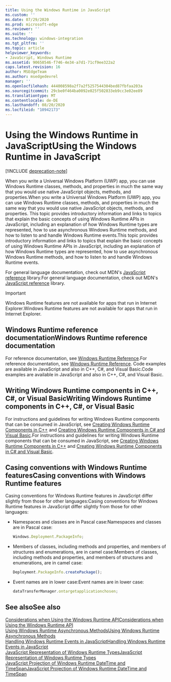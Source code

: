 ```yaml
---
title: Using the Windows Runtime in JavaScript
ms.custom: ''
ms.date: 07/29/2020
ms.prod: microsoft-edge
ms.reviewer: ''
ms.suite: ''
ms.technology: windows-integration
ms.tgt_pltfrm: ''
ms.topic: article
helpviewer_keywords:
- JavaScript, Windows Runtime
ms.assetid: 90658546-f746-4e34-a7d1-71cf9ee322a2
caps.latest.revision: 16
author: MSEdgeTeam
ms.author: msedgedevrel
manager: ''
ms.openlocfilehash: 444008598a2f7a2f5257544304bed87fbfaa203a
ms.sourcegitcommit: 29cbe0f464ba0092e025f502833eb9cc3e02ee89
ms.translationtype: MT
ms.contentlocale: de-DE
ms.lasthandoff: 08/20/2020
ms.locfileid: "10942173"
---
```

# <span data-ttu-id="de67d-102">Using the Windows Runtime in JavaScript</span><span class="sxs-lookup"><span data-stu-id="de67d-102">Using the Windows Runtime in JavaScript</span></span>  

[!INCLUDE [deprecation-note](../includes/legacy-edge-note.md)]  

<span data-ttu-id="de67d-103">When you write a Universal Windows Platform \(UWP\) app, you can use Windows Runtime classes, methods, and properties in much the same way that you would use native JavaScript objects, methods, and properties.</span><span class="sxs-lookup"><span data-stu-id="de67d-103">When you write a Universal Windows Platform \(UWP\) app, you can use Windows Runtime classes, methods, and properties in much the same way that you would use native JavaScript objects, methods, and properties.</span></span>  <span data-ttu-id="de67d-104">This topic provides introductory information and links to topics that explain the basic concepts of using Windows Runtime APIs in JavaScript, including an explanation of how Windows Runtime types are represented, how to use asynchronous Windows Runtime methods, and how to listen to and handle Windows Runtime events.</span><span class="sxs-lookup"><span data-stu-id="de67d-104">This topic provides introductory information and links to topics that explain the basic concepts of using Windows Runtime APIs in JavaScript, including an explanation of how Windows Runtime types are represented, how to use asynchronous Windows Runtime methods, and how to listen to and handle Windows Runtime events.</span></span>  

<span data-ttu-id="de67d-105">For general language documentation, check out MDN's [JavaScript reference][MDNJavascriptReference] library.</span><span class="sxs-lookup"><span data-stu-id="de67d-105">For general language documentation, check out MDN's [JavaScript reference][MDNJavascriptReference] library.</span></span>  

> [!IMPORTANT]
> <span data-ttu-id="de67d-106">Windows Runtime features are not available for apps that run in Internet Explorer.</span><span class="sxs-lookup"><span data-stu-id="de67d-106">Windows Runtime features are not available for apps that run in Internet Explorer.</span></span>  

## <span data-ttu-id="de67d-107">Windows Runtime reference documentation</span><span class="sxs-lookup"><span data-stu-id="de67d-107">Windows Runtime reference documentation</span></span>  

<span data-ttu-id="de67d-108">For reference documentation, see [Windows Runtime Reference][UwpApiIndex].</span><span class="sxs-lookup"><span data-stu-id="de67d-108">For reference documentation, see [Windows Runtime Reference][UwpApiIndex].</span></span>  <span data-ttu-id="de67d-109">Code examples are available in JavaScript and also in C++, C#, and Visual Basic.</span><span class="sxs-lookup"><span data-stu-id="de67d-109">Code examples are available in JavaScript and also in C++, C#, and Visual Basic.</span></span>  

## <span data-ttu-id="de67d-110">Writing Windows Runtime components in C++, C#, or Visual Basic</span><span class="sxs-lookup"><span data-stu-id="de67d-110">Writing Windows Runtime components in C++, C#, or Visual Basic</span></span>  

<span data-ttu-id="de67d-111">For instructions and guidelines for writing Windows Runtime components that can be consumed in JavaScript, see [Creating Windows Runtime Components in C++][WindowsUwpWinrtCpp] and [Creating Windows Runtime Components in C# and Visual Basic][WindowsUwpWinrtCsharpVb].</span><span class="sxs-lookup"><span data-stu-id="de67d-111">For instructions and guidelines for writing Windows Runtime components that can be consumed in JavaScript, see [Creating Windows Runtime Components in C++][WindowsUwpWinrtCpp] and [Creating Windows Runtime Components in C# and Visual Basic][WindowsUwpWinrtCsharpVb].</span></span>  

## <span data-ttu-id="de67d-112">Casing conventions with Windows Runtime features</span><span class="sxs-lookup"><span data-stu-id="de67d-112">Casing conventions with Windows Runtime features</span></span>  

<span data-ttu-id="de67d-113">Casing conventions for Windows Runtime features in JavaScript differ slightly from those for other languages:</span><span class="sxs-lookup"><span data-stu-id="de67d-113">Casing conventions for Windows Runtime features in JavaScript differ slightly from those for other languages:</span></span>  

*   <span data-ttu-id="de67d-114">Namespaces and classes are in Pascal case:</span><span class="sxs-lookup"><span data-stu-id="de67d-114">Namespaces and classes are in Pascal case:</span></span>  
    
    ```javascript
    Windows.Deployment.PackageInfo;
    ```  
    
*   <span data-ttu-id="de67d-115">Members of classes, including methods and properties, and members of structures and enumerations, are in camel case:</span><span class="sxs-lookup"><span data-stu-id="de67d-115">Members of classes, including methods and properties, and members of structures and enumerations, are in camel case:</span></span>  
    
    ```javascript
    Deployment.PackageInfo.createPackage();
    ```  
    
*   <span data-ttu-id="de67d-116">Event names are in lower case:</span><span class="sxs-lookup"><span data-stu-id="de67d-116">Event names are in lower case:</span></span>  
    
    ```javascript
    dataTransferManager.ontargetapplicationchosen;
    ```  

## <span data-ttu-id="de67d-117">See also</span><span class="sxs-lookup"><span data-stu-id="de67d-117">See also</span></span>  

[<span data-ttu-id="de67d-118">Considerations when Using the Windows Runtime API</span><span class="sxs-lookup"><span data-stu-id="de67d-118">Considerations when Using the Windows Runtime API</span></span>][WindowsRuntimeConsiderationsApi]  
[<span data-ttu-id="de67d-119">Using Windows Runtime Asynchronous Methods</span><span class="sxs-lookup"><span data-stu-id="de67d-119">Using Windows Runtime Asynchronous Methods</span></span>][WindowsRuntimeAsynchronousMethods]   
[<span data-ttu-id="de67d-120">Handling Windows Runtime Events in JavaScript</span><span class="sxs-lookup"><span data-stu-id="de67d-120">Handling Windows Runtime Events in JavaScript</span></span>][WindowsRuntimeEventsJavascript]   
[<span data-ttu-id="de67d-121">JavaScript Representation of Windows Runtime Types</span><span class="sxs-lookup"><span data-stu-id="de67d-121">JavaScript Representation of Windows Runtime Types</span></span>][WindowsRuntimeJavascriptTypes]   
[<span data-ttu-id="de67d-122">JavaScript Projection of Windows Runtime DateTime and TimeSpan</span><span class="sxs-lookup"><span data-stu-id="de67d-122">JavaScript Projection of Windows Runtime DateTime and TimeSpan</span></span>][WindowsRuntimeDatetimeTimespan]  

<!-- links  -->  

[WindowsRuntimeConsiderationsApi]: ./considerations-when-using-the-windows-runtime-api.md "Considerations when Using the Windows Runtime API | Microsoft Docs"  
[WindowsRuntimeEventsJavascript]: ./handling-windows-runtime-events-in-javascript.md "Handling Windows Runtime Events in JavaScript | Microsoft Docs"  
[WindowsRuntimeJavascriptTypes]: ./javascript-representation-of-windows-runtime-types.md "JavaScript Representation of Windows Runtime Types | Microsoft Docs"  
[WindowsRuntimeAsynchronousMethods]: ./using-windows-runtime-asynchronous-methods.md "Using Windows Runtime Asynchronous Methods | Microsoft Docs"  
[WindowsRuntimeDatetimeTimespan]: ./windows-runtime-datetime-and-timespan-representations.md "Windows Runtime DateTime and TimeSpan Representations | Microsoft Docs"  

[UwpApiIndex]: /uwp/api/index "Windows UWP Namespaces | Microsoft Docs"  
[WindowsUwpWinrtCpp]: /windows/uwp/winrt-components/creating-windows-runtime-components-in-cpp "Windows Runtime components with C++/CX | Microsoft Docs"  
[WindowsUwpWinrtCsharpVb]: /windows/uwp/winrt-components/creating-windows-runtime-components-in-csharp-and-visual-basic "Windows Runtime components with C# and Visual Basic | Microsoft Docs"  

[MDNJavascriptReference]: https://developer.mozilla.org/docs/Web/JavaScript/Reference "JavaScript reference | MDN"  
